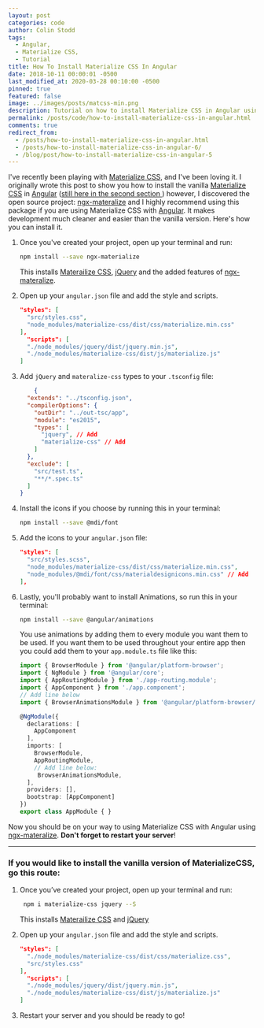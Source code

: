 ```yaml
---
layout: post
categories: code
author: Colin Stodd
tags:
  - Angular,
  - Materialize CSS,
  - Tutorial
title: How To Install Materialize CSS In Angular
date: 2018-10-11 00:00:01 -0500
last_modified_at: 2020-03-28 00:10:00 -0500
pinned: true
featured: false
image: ../images/posts/matcss-min.png
description: Tutorial on how to install Materialize CSS in Angular using Ngx-Materalize or vanilla Materialize CSS.
permalink: /posts/code/how-to-install-materialize-css-in-angular.html
comments: true
redirect_from:
  - /posts/how-to-install-materialize-css-in-angular.html
  - /posts/how-to-install-materialize-css-in-angular-6/
  - /blog/post/how-to-install-materialize-css-in-angular-5
---
```


I've recently been playing with <a href="http://materializecss.com/" target="_blank" rel="noopener">Materialize CSS</a>, and I've been loving it. I originally wrote this post to show you how to install the vanilla <a href="http://materializecss.com/" target="_blank" rel="noopener">Materialize CSS</a> in <a href="https://angular.io/" target="_blank" rel="noopener">Angular</a> (<a href="#vanilla-install">still here in the second section <i class="fad fa-level-down-alt"></i></a>) however, I discovered the open source project: <a href="https://sherweb.github.io/ngx-materialize/home" target="_blank" rel="noopener">ngx-materalize</a> and I highly recommend using this package if you are using Materialize CSS with <a href="https://angular.io/" target="_blank" rel="noopener">Angular</a>. It makes development much cleaner and easier than the vanilla version. Here's how you can install it.

1. Once you've created your project, open up your terminal and run:

    ```bash
    npm install --save ngx-materialize
    ```

    This installs <a href="http://materializecss.com/" target="_blank" rel="noopener">Materailize CSS</a>, <a href="https://jquery.com/" target="_blank" rel="noopener">jQuery</a> and the added features of <a href="https://sherweb.github.io/ngx-materialize/home" target="_blank" rel="noopener">ngx-materalize</a>.

2. Open up your `angular.json` file and add the style and scripts.


    ```json
    "styles": [
      "src/styles.css",
      "node_modules/materialize-css/dist/css/materialize.min.css"
    ],
      "scripts": [
      "./node_modules/jquery/dist/jquery.min.js",
      "./node_modules/materialize-css/dist/js/materialize.js"
    ]
    ```

3. Add `jQuery` and `materalize-css` types to your `.tsconfig` file:

    ```json
        {
      "extends": "../tsconfig.json",
      "compilerOptions": {
        "outDir": "../out-tsc/app",
        "module": "es2015",
        "types": [
          "jquery", // Add
          "materialize-css" // Add
        ]
      },
      "exclude": [
        "src/test.ts",
        "**/*.spec.ts"
      ]
    }
    ```

4. Install the icons if you choose by running this in your terminal:

    ```bash
    npm install --save @mdi/font
    ```

5. Add the icons to your `angular.json` file:

    ```json
    "styles": [
      "src/styles.scss",
      "node_modules/materialize-css/dist/css/materialize.min.css",
      "node_modules/@mdi/font/css/materialdesignicons.min.css" // Add
    ],
    ```

6. Lastly, you'll probably want to install Animations, so run this in your terminal:

    ```bash
    npm install --save @angular/animations
    ```

    You use animations by adding them to every module you want them to be used. If you want them to be used throughout your entire app then you could add them to your `app.module.ts` file like this:

    ```typescript
    import { BrowserModule } from '@angular/platform-browser';
    import { NgModule } from '@angular/core';
    import { AppRoutingModule } from './app-routing.module';
    import { AppComponent } from './app.component';
    // Add line below
    import { BrowserAnimationsModule } from '@angular/platform-browser/animations';

    @NgModule({
      declarations: [
        AppComponent
      ],
      imports: [
        BrowserModule,
        AppRoutingModule,
        // Add line below:
         BrowserAnimationsModule,
      ],
      providers: [],
      bootstrap: [AppComponent]
    })
    export class AppModule { }
    ```

Now you should be on your way to using Materialize CSS with Angular using <a href="https://sherweb.github.io/ngx-materialize/home" target="_blank" rel="noopener">ngx-materalize</a>. **Don't forget to restart your server**!

<div name="vanilla-install" id="vanilla-install"></div>

<hr>

### If you would like to install the vanilla version of MaterializeCSS, go this route:

1. Once you’ve created your project, open up your terminal and run:

    ```bash
     npm i materialize-css jquery --S
     ```
    This installs <a href="http://materializecss.com/" target="_blank" rel="noopener">Materailize CSS</a> and <a href="https://jquery.com/" target="_blank" rel="noopener">jQuery</a>

2. Open up your `angular.json` file and add the style and scripts.

    ```json
    "styles": [
      "./node_modules/materialize-css/dist/css/materialize.css",
      "src/styles.css"
    ],
      "scripts": [
      "./node_modules/jquery/dist/jquery.min.js",
      "./node_modules/materialize-css/dist/js/materialize.js"
    ]
    ```

3. Restart your server and you should be ready to go!








